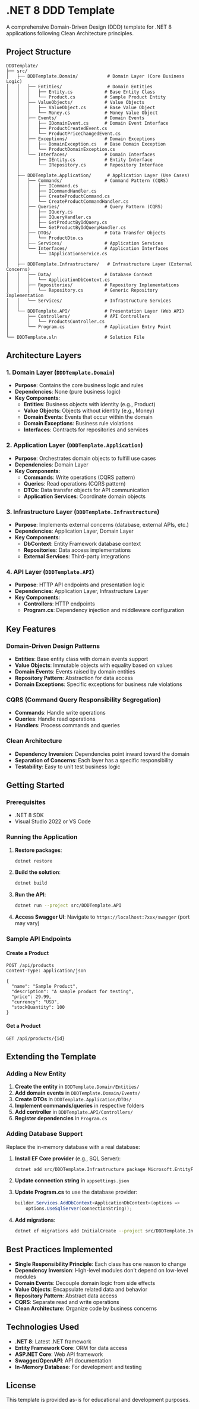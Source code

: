 # .NET 8 DDD Template

A comprehensive Domain-Driven Design (DDD) template for .NET 8 applications following Clean Architecture principles.

## Project Structure

```
DDDTemplate/
├── src/
│   ├── DDDTemplate.Domain/           # Domain Layer (Core Business Logic)
│   │   ├── Entities/                 # Domain Entities
│   │   │   ├── Entity.cs            # Base Entity Class
│   │   │   └── Product.cs           # Sample Product Entity
│   │   ├── ValueObjects/            # Value Objects
│   │   │   ├── ValueObject.cs       # Base Value Object
│   │   │   └── Money.cs             # Money Value Object
│   │   ├── Events/                  # Domain Events
│   │   │   ├── IDomainEvent.cs      # Domain Event Interface
│   │   │   ├── ProductCreatedEvent.cs
│   │   │   └── ProductPriceChangedEvent.cs
│   │   ├── Exceptions/              # Domain Exceptions
│   │   │   ├── DomainException.cs   # Base Domain Exception
│   │   │   └── ProductDomainException.cs
│   │   └── Interfaces/              # Domain Interfaces
│   │       ├── IEntity.cs           # Entity Interface
│   │       └── IRepository.cs       # Repository Interface
│   │
│   ├── DDDTemplate.Application/      # Application Layer (Use Cases)
│   │   ├── Commands/                # Command Pattern (CQRS)
│   │   │   ├── ICommand.cs
│   │   │   ├── ICommandHandler.cs
│   │   │   ├── CreateProductCommand.cs
│   │   │   └── CreateProductCommandHandler.cs
│   │   ├── Queries/                 # Query Pattern (CQRS)
│   │   │   ├── IQuery.cs
│   │   │   ├── IQueryHandler.cs
│   │   │   ├── GetProductByIdQuery.cs
│   │   │   └── GetProductByIdQueryHandler.cs
│   │   ├── DTOs/                    # Data Transfer Objects
│   │   │   └── ProductDto.cs
│   │   ├── Services/                # Application Services
│   │   └── Interfaces/              # Application Interfaces
│   │       └── IApplicationService.cs
│   │
│   ├── DDDTemplate.Infrastructure/   # Infrastructure Layer (External Concerns)
│   │   ├── Data/                    # Database Context
│   │   │   └── ApplicationDbContext.cs
│   │   ├── Repositories/            # Repository Implementations
│   │   │   └── Repository.cs        # Generic Repository Implementation
│   │   └── Services/                # Infrastructure Services
│   │
│   └── DDDTemplate.API/             # Presentation Layer (Web API)
│       ├── Controllers/             # API Controllers
│       │   └── ProductsController.cs
│       └── Program.cs               # Application Entry Point
│
└── DDDTemplate.sln                  # Solution File
```

## Architecture Layers

### 1. Domain Layer (`DDDTemplate.Domain`)
- **Purpose**: Contains the core business logic and rules
- **Dependencies**: None (pure business logic)
- **Key Components**:
  - **Entities**: Business objects with identity (e.g., Product)
  - **Value Objects**: Objects without identity (e.g., Money)
  - **Domain Events**: Events that occur within the domain
  - **Domain Exceptions**: Business rule violations
  - **Interfaces**: Contracts for repositories and services

### 2. Application Layer (`DDDTemplate.Application`)
- **Purpose**: Orchestrates domain objects to fulfill use cases
- **Dependencies**: Domain Layer
- **Key Components**:
  - **Commands**: Write operations (CQRS pattern)
  - **Queries**: Read operations (CQRS pattern)
  - **DTOs**: Data transfer objects for API communication
  - **Application Services**: Coordinate domain objects

### 3. Infrastructure Layer (`DDDTemplate.Infrastructure`)
- **Purpose**: Implements external concerns (database, external APIs, etc.)
- **Dependencies**: Application Layer, Domain Layer
- **Key Components**:
  - **DbContext**: Entity Framework database context
  - **Repositories**: Data access implementations
  - **External Services**: Third-party integrations

### 4. API Layer (`DDDTemplate.API`)
- **Purpose**: HTTP API endpoints and presentation logic
- **Dependencies**: Application Layer, Infrastructure Layer
- **Key Components**:
  - **Controllers**: HTTP endpoints
  - **Program.cs**: Dependency injection and middleware configuration

## Key Features

### Domain-Driven Design Patterns
- **Entities**: Base entity class with domain events support
- **Value Objects**: Immutable objects with equality based on values
- **Domain Events**: Events raised by domain entities
- **Repository Pattern**: Abstraction for data access
- **Domain Exceptions**: Specific exceptions for business rule violations

### CQRS (Command Query Responsibility Segregation)
- **Commands**: Handle write operations
- **Queries**: Handle read operations
- **Handlers**: Process commands and queries

### Clean Architecture
- **Dependency Inversion**: Dependencies point inward toward the domain
- **Separation of Concerns**: Each layer has a specific responsibility
- **Testability**: Easy to unit test business logic

## Getting Started

### Prerequisites
- .NET 8 SDK
- Visual Studio 2022 or VS Code

### Running the Application

1. **Restore packages**:
   ```bash
   dotnet restore
   ```

2. **Build the solution**:
   ```bash
   dotnet build
   ```

3. **Run the API**:
   ```bash
   dotnet run --project src/DDDTemplate.API
   ```

4. **Access Swagger UI**:
   Navigate to `https://localhost:7xxx/swagger` (port may vary)

### Sample API Endpoints

#### Create a Product
```http
POST /api/products
Content-Type: application/json

{
  "name": "Sample Product",
  "description": "A sample product for testing",
  "price": 29.99,
  "currency": "USD",
  "stockQuantity": 100
}
```

#### Get a Product
```http
GET /api/products/{id}
```

## Extending the Template

### Adding a New Entity

1. **Create the entity** in `DDDTemplate.Domain/Entities/`
2. **Add domain events** in `DDDTemplate.Domain/Events/`
3. **Create DTOs** in `DDDTemplate.Application/DTOs/`
4. **Implement commands/queries** in respective folders
5. **Add controller** in `DDDTemplate.API/Controllers/`
6. **Register dependencies** in `Program.cs`

### Adding Database Support

Replace the in-memory database with a real database:

1. **Install EF Core provider** (e.g., SQL Server):
   ```bash
   dotnet add src/DDDTemplate.Infrastructure package Microsoft.EntityFrameworkCore.SqlServer
   ```

2. **Update connection string** in `appsettings.json`

3. **Update Program.cs** to use the database provider:
   ```csharp
   builder.Services.AddDbContext<ApplicationDbContext>(options =>
       options.UseSqlServer(connectionString));
   ```

4. **Add migrations**:
   ```bash
   dotnet ef migrations add InitialCreate --project src/DDDTemplate.Infrastructure --startup-project src/DDDTemplate.API
   ```

## Best Practices Implemented

- **Single Responsibility Principle**: Each class has one reason to change
- **Dependency Inversion**: High-level modules don't depend on low-level modules
- **Domain Events**: Decouple domain logic from side effects
- **Value Objects**: Encapsulate related data and behavior
- **Repository Pattern**: Abstract data access
- **CQRS**: Separate read and write operations
- **Clean Architecture**: Organize code by business concerns

## Technologies Used

- **.NET 8**: Latest .NET framework
- **Entity Framework Core**: ORM for data access
- **ASP.NET Core**: Web API framework
- **Swagger/OpenAPI**: API documentation
- **In-Memory Database**: For development and testing

## License

This template is provided as-is for educational and development purposes.
